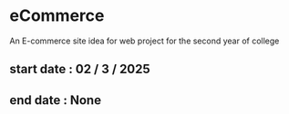 # eCommerce
An E-commerce site idea for web project for the second year of college
## start date : 02 / 3 / 2025 
## end date : None 
